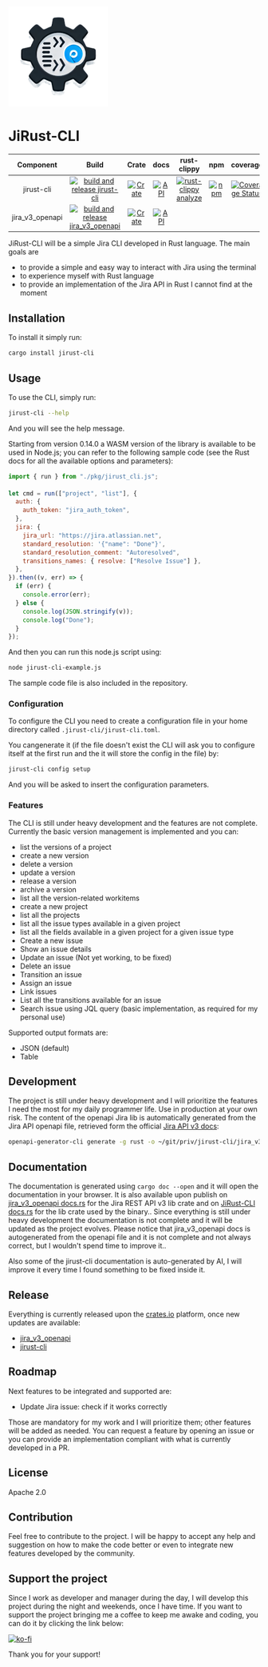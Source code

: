 ![icon](https://github.com/ilpanich/jirust-cli/blob/main/images/jirust-cli.png)

# JiRust-CLI

| Component | Build | Crate | docs | rust-clippy | npm | coverage |
|:---------:|:-----:|:-----:|:----:|:-----------:|:---:|:--------:|
| jirust-cli | [![build and release jirust-cli](https://github.com/ilpanich/jirust-cli/actions/workflows/build_jirust_cli.yml/badge.svg)](https://github.com/ilpanich/jirust-cli/actions/workflows/build_jirust_cli.yml) | [![Crate](https://img.shields.io/crates/v/jirust-cli.svg)](https://crates.io/crates/jirust-cli) | [![API](https://docs.rs/jirust-cli/badge.svg)](https://docs.rs/jirust-cli)|[![rust-clippy analyze](https://github.com/ilpanich/jirust-cli/actions/workflows/rust-clippy.yml/badge.svg)](https://github.com/ilpanich/jirust-cli/actions/workflows/rust-clippy.yml)|[![npm](https://img.shields.io/npm/v/jirust-cli.svg)](https://www.npmjs.com/package/jirust-cli) | [![Coverage Status](https://coveralls.io/repos/github/ilpanich/jirust-cli/badge.svg?branch=main)](https://coveralls.io/github/ilpanich/jirust-cli?branch=main) |
| jira_v3_openapi | [![build and release jira_v3_openapi](https://github.com/ilpanich/jirust-cli/actions/workflows/build_jira_v3.yml/badge.svg)](https://github.com/ilpanich/jirust-cli/actions/workflows/build_jira_v3.yml) | [![Crate](https://img.shields.io/crates/v/jira_v3_openapi.svg)](https://crates.io/crates/jira_v3_openapi) | [![API](https://docs.rs/jira_v3_openapi/badge.svg)](https://docs.rs/jira_v3_openapi) |

JiRust-CLI will be a simple Jira CLI developed in Rust language.
The main goals are
* to provide a simple and easy way to interact with Jira using the terminal
* to experience myself with Rust language
* to provide an implementation of the Jira API in Rust I cannot find at the moment

## Installation
To install it simply run:

```bash
cargo install jirust-cli
```

## Usage
To use the CLI, simply run:
```bash
jirust-cli --help
```

And you will see the help message.

Starting from version 0.14.0 a WASM version of the library is available to be used in Node.js; you can refer to the following sample code (see the Rust  docs for all the available options and parameters):
```javascript
import { run } from "./pkg/jirust_cli.js";

let cmd = run(["project", "list"], {
  auth: {
    auth_token: "jira_auth_token",
  },
  jira: {
    jira_url: "https://jira.atlassian.net",
    standard_resolution: '{"name": "Done"}',
    standard_resolution_comment: "Autoresolved",
    transitions_names: { resolve: ["Resolve Issue"] },
  },
}).then((v, err) => {
  if (err) {
    console.error(err);
  } else {
    console.log(JSON.stringify(v));
    console.log("Done");
  }
});
```

And then you can run this node.js script using:

```bash
node jirust-cli-example.js
```

The sample code file is also included in the repository.

### Configuration
To configure the CLI you need to create a configuration file in your home directory called `.jirust-cli/jirust-cli.toml`.

You cangenerate it (if the file doesn't exist the CLI will ask you to configure itself at the first run and the it will store the config in the file) by:

```bash
jirust-cli config setup
```

And you will be asked to insert the configuration parameters.

### Features
The CLI is still under heavy development and the features are not complete.
Currently the basic version management is implemented and you can:
* list the versions of a project
* create a new version
* delete a version
* update a version
* release a version
* archive a version
* list all the version-related workitems
* create a new project
* list all the projects
* list all the issue types available in a given project
* list all the fields available in a given project for a given issue type
* Create a new issue
* Show an issue details
* Update an issue (Not yet working, to be fixed)
* Delete an issue
* Transition an issue
* Assign an issue
* Link issues
* List all the transitions available for an issue
* Search issue using JQL query (basic implementation, as required for my personal use)

Supported output formats are:
* JSON (default)
* Table


## Development
The project is still under heavy development and I will prioritize the features I need the most for my daily programmer life.
Use in production at your own risk.
The content of the openapi Jira lib is automatically generated from the Jira API openapi file, retrieved form the official [Jira API v3 docs](https://developer.atlassian.com/cloud/jira/platform/rest/v3/):

```bash
openapi-generator-cli generate -g rust -o ~/git/priv/jirust-cli/jira_v3_openapi -i jira-v3-openapi-spec/swagger.v3.json --additional-properties=bestFitInt=true,preferUnsignedInt=true,supportMiddleware=true
```

## Documentation
The documentation is generated using `cargo doc --open` and it will open the documentation in your browser.
It is also available upon publish on [jira_v3_openapi docs.rs](https://docs.rs/jira_v3_openapi) for the Jira REST API v3 lib crate and on [JiRust-CLI docs.rs](https://docs.rs/jirust-cli) for the lib crate used by the binary..
Since everything is still under heavy development the documentation is not complete and it will be updated as the project evolves.
Please notice that jira_v3_openapi docs is autogenerated from the openapi file and it is not complete and not always correct, but I wouldn't spend time to improve it..

Also some of the jirust-cli documentation is auto-generated by AI, I will improve it every time I found something to be fixed inside it.

## Release
Everything is currently released upon the [crates.io](https://crates.io) platform, once new updates are available:
* [jira_v3_openapi](https://crates.io/crates/jira_v3_openapi)
* [jirust-cli](https://crates.io/crates/jirust-cli)

## Roadmap
Next features to be integrated and supported are:
* Update Jira issue: check if it works correctly

Those are mandatory for my work and I will prioritize them; other features will be added as needed.
You can request a feature by opening an issue or you can provide an implementation compliant with what is currently developed in a PR.

## License
Apache 2.0

## Contribution
Feel free to contribute to the project. I will be happy to accept any help and suggestion on how to make the code better or even to integrate new features developed by the community.


## Support the project
Since I work as developer and manager during the day, I will develop this project during the night and weekends, once I have time.
If you want to support the project bringing me a coffee to keep me awake and coding, you can do it by clicking the link below:

[![ko-fi](https://ko-fi.com/img/githubbutton_sm.svg)](https://ko-fi.com/ilpanich)

Thank you for your support!
